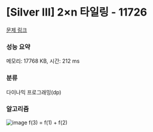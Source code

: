 # [Silver III] 2×n 타일링 - 11726 

[문제 링크](https://www.acmicpc.net/problem/11726) 

### 성능 요약

메모리: 17768 KB, 시간: 212 ms

### 분류

다이나믹 프로그래밍(dp)


### 알고리즘
![image](https://user-images.githubusercontent.com/71171290/181202519-c94f7513-05ad-4d5c-8d7f-3ebc6d857650.png)
f(3) = f(1) + f(2)
